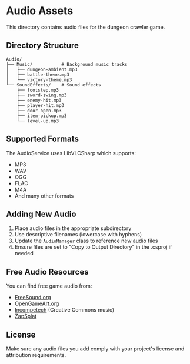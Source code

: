 # Audio Assets

This directory contains audio files for the dungeon crawler game.

## Directory Structure

```
Audio/
├── Music/           # Background music tracks
│   ├── dungeon-ambient.mp3
│   ├── battle-theme.mp3
│   └── victory-theme.mp3
└── SoundEffects/    # Sound effects
    ├── footstep.mp3
    ├── sword-swing.mp3
    ├── enemy-hit.mp3
    ├── player-hit.mp3
    ├── door-open.mp3
    ├── item-pickup.mp3
    └── level-up.mp3
```

## Supported Formats

The AudioService uses LibVLCSharp which supports:

- MP3
- WAV
- OGG
- FLAC
- M4A
- And many other formats

## Adding New Audio

1. Place audio files in the appropriate subdirectory
2. Use descriptive filenames (lowercase with hyphens)
3. Update the `AudioManager` class to reference new audio files
4. Ensure files are set to "Copy to Output Directory" in the .csproj if needed

## Free Audio Resources

You can find free game audio from:

- [FreeSound.org](https://freesound.org/)
- [OpenGameArt.org](https://opengameart.org/)
- [Incompetech](https://incompetech.com/) (Creative Commons music)
- [ZapSplat](https://www.zapsplat.com/)

## License

Make sure any audio files you add comply with your project's license and attribution requirements.
